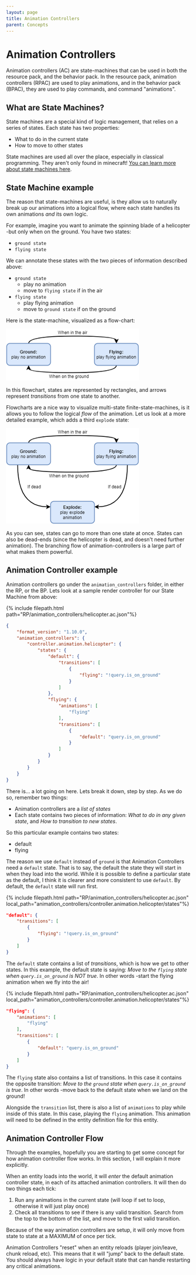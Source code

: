 ```yaml
---
layout: page
title: Animation Controllers
parent: Concepts
---
```


# Animation Controllers

Animation controllers (AC) are state-machines that can be used in both the resource pack, and the behavior pack. In the resource pack, animation controllers (RPAC) are used to play animations, and in the behavior pack (BPAC), they are used to play commands, and command "animations". 

## What are State Machines?

State machines are a special kind of logic management, that relies on a series of states. Each state has two properties:
 - What to do in the current state
 - How to move to other states

State machines are used all over the place, especially in classical programming. They aren't only found in minecraft! [You can learn more about state machines here](https://www.itemis.com/en/yakindu/state-machine/documentation/user-guide/overview_what_are_state_machines).

## State Machine example
The reason that state-machines are useful, is they allow us to naturally break up our animations into a logical flow, where each state handles its own animations *and* its own logic. 

For example, imagine you want to animate the spinning blade of a helicopter -but only when on the ground. You have two states:
 - `ground state`
 - `flying state`

We can annotate these states with the two pieces of information described above:
 - `ground state`
    - play no animation
    - move to `flying state` if in the air
 - `flying state`
    - play flying animation
    - move to `ground state` if on the ground

Here is the state-machine, visualized as a flow-chart:

![](/assets/images/concepts/animation-controllers/two_state_FSM.png)

In this flowchart, states are represented by rectangles, and arrows represent *transitions* from one state to another.

Flowcharts are a nice way to visualize multi-state finite-state-machines, is it allows you to follow the logical *flow* of the animation. Let us look at a more detailed example, which adds a third `explode` state:

![](/assets/images/concepts/animation-controllers/three_state_FSM.png)

As you can see, states can go to more than one state at once. States can also be dead-ends (since the helicopter is dead, and doesn't need further animation). The branching flow of animation-controllers is a large part of what makes them powerful.

## Animation Controller example

Animation controllers go under the `animation_controllers` folder, in either the RP, or the BP. Lets look at a sample render controller for our State Machine from above:

{% include filepath.html path="RP/animation_controllers/helicopter.ac.json"%}
```json
{
    "format_version": "1.10.0",
    "animation_controllers": {
        "controller.animation.helicopter": {
            "states": {
                "default": {
                    "transitions": [
                        {
                            "flying": "!query.is_on_ground"
                        }
                    ]
                },
                "flying": {
                    "animations": [
                        "flying"
                    ],
                    "transitions": [
                        {
                            "default": "query.is_on_ground"
                        }
                    ]
                }
            }
        }
    }
}
```

There is... a lot going on here. Lets break it down, step by step. As we do so, remember two things:
 - Animation controllers are a *list of states*
 - Each state contains two pieces of information: *What to do in any given state*, and *How to transition to new states*.

So this particular example contains two states:
 - default
 - flying

The reason we use `default` instead of `ground` is that Animation Controllers need a `default` state. That is to say, the default the state they will start in when they load into the world. While it is possible to define a particular state as the default, I think it is clearer and more consistent to use `default`. By default, the `default` state will run first.

{% include filepath.html path="RP/animation_controllers/helicopter.ac.json" local_path="animation_controllers/controller.animation.helicopter/states"%}
```json
"default": {
    "transitions": [
        {
            "flying": "!query.is_on_ground"
        }
    ]
}
```
The `default` state contains a list of *transitions*, which is how we get to other states. In this example, the default state is saying: *Move to the `flying` state when `query.is_on_ground` is NOT true*. In other words -start the flying animation when we fly into the air!

{% include filepath.html path="RP/animation_controllers/helicopter.ac.json" local_path="animation_controllers/controller.animation.helicopter/states"%}
```json
"flying": {
    "animations": [
        "flying"
    ],
    "transitions": [
        {
            "default": "query.is_on_ground"
        }
    ]
}
```

The `flying` state also contains a list of transitions. In this case it contains the opposite transition: *Move to the `ground` state when `query.is_on_ground` is true*. In other words -move back to the default state when we land on the ground!

Alongside the `transition` list, there is also a list of `animations` to play while inside of this state. In this case, playing the `flying` animation. This animation will need to be defined in the entity definition file for this entity.

## Animation Controller Flow

Through the examples, hopefully you are starting to get some concept for how animation controller flow works. In this section, I will explain it more explicitly.

When an entity loads into the world, it will *enter* the default animation controller state, in each of its attached animation controllers. It will then do two things each tick:

1) Run any animations in the current state (will loop if set to loop, otherwise it will just play once)
2) Check all transitions to see if there is any valid transition. Search from the top to the bottom of the list, and move to the first valid transition.

Because of the way animation controllers are setup, it will only move from state to state at a MAXIMUM of once per tick. 

<Panel type="warning">Animation Controllers "reset" when an entity reloads (player join/leave, chunk reload, etc). This means that it will "jump" back to the default state. You should always have logic in your default state that can handle restarting any critical animations.</Panel>

